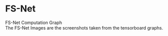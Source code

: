 # FS-Net
FS-Net Computation Graph</br>
The FS-Net Images are the screenshots taken from the tensorboard graphs.
